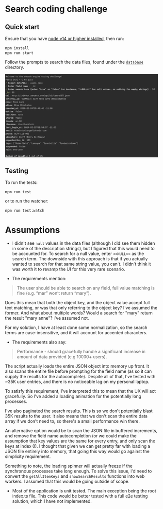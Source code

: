 # Search coding challenge

## Quick start

Ensure that you have [node v14 or higher installed](https://nodejs.org/en/download/), then run:

```
npm install
npm run start
``` 

Follow the prompts to search the data files, found under the [`database`](./database) directory.

![](./docs/images/screenshot.png)

## Testing

To run the tests:

```
npm run test
```

or to run the watcher:

```
npm run test:watch
```

# Assumptions

* I didn't see `null` values in the data files (although I did see them hidden in some of the description strings), but I figured that this would need to be accounted for. To search for a null value, enter `<<NULL>>` as the search term. The downside with this approach is that if you actually wanted to search for that same string value, you can't. I didn't think it was worth it to revamp the UI for this very rare scenario.

* The requirements mention:

> The user should be able to search on any field, full value matching is fine (e.g. “mar” won’t return “mary”).

Does this mean that both the object key, and the object value accept full text matching, or was that only referring to the object key? I've assumed the former. And what about multiple words? Would a search for "mary" return the result "mary anne"? I've assumed not.

For my solution, I have at least done some normalization, so the search terms are case-insensitive, and it will account for accented characters.

* The requirements also say:

> Performance - should gracefully handle a significant increase in amount of data provided (e.g 10000+ users).

The script actually loads the entire JSON object into memory up front. It also scans the entire file before prompting for the field name (as so it can supply the results for the autocomplete). Despite all of that, I've tested with ~35K user entries, and there is no noticeable lag on my personal laptop.

To satisfy this requirement, I've interpreted this to mean that the UX will act gracefully. So I've added a loading animation for the potentially long processes.

I've also paginated the search results. This is so we don't potentially blast 35K results to the user. It also means that we don't scan the entire data array if we don't need to, so there's a small performance win there.

An alternative option would be to scan the JSON file in buffered increments, and remove the field name autocompletion (or we could make the assumption that key values are the same for every entry, and only scan the keys at index 0). I thought that given we can get pretty far with loading a JSON file entirely into memory, that going this way would go against the simplicity requirement.

Something to note, the loading spinner will actually freeze if the synchronous processes take long enough. To solve this issue, I'd need to convert the `getAllItemKeys` and `showSearchResults` functions into web workers. I assumed that this would be going outside of scope.

* Most of the application is unit tested. The main exception being the root index.ts file. This code would be better tested with a full e2e testing solution, which I have not implemented.
